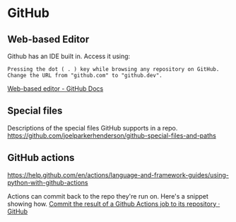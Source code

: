 # GitHub

## Web-based Editor
Github has an IDE built in. Access it using:

    Pressing the dot ( . ) key while browsing any repository on GitHub.
    Change the URL from "github.com" to "github.dev".

[Web-based editor - GitHub Docs](https://docs.github.com/en/codespaces/developing-in-codespaces/web-based-editor#how-to-use-the-web-based-editor)

## Special files
Descriptions of the special files GitHub supports in a repo.
https://github.com/joelparkerhenderson/github-special-files-and-paths

## GitHub actions
https://help.github.com/en/actions/language-and-framework-guides/using-python-with-github-actions

Actions can commit back to the repo they're run on. Here's a snippet showing how. [Commit the result of a Github Actions job to its repository · GitHub](https://gist.github.com/anshumanb/16bf5e89354485f37912888d04d1be42)
